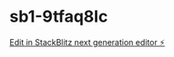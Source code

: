 # sb1-9tfaq8lc

[Edit in StackBlitz next generation editor ⚡️](https://stackblitz.com/~/github.com/sirigineedimallesh/sb1-9tfaq8lc)